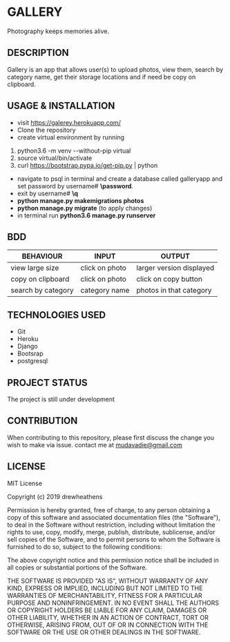 # GALLERY
Photography keeps memories alive.

## DESCRIPTION
Gallery is an app that allows user(s) to upload photos, view them, search by category name, get their storage locations and if need be copy on clipboard.

## USAGE & INSTALLATION
- visit https://galerey.herokuapp.com/
- Clone the repository
- create virtual environment by running
1. python3.6 -m venv --without-pip virtual
2. source virtual/bin/activate
3. curl https://bootstrap.pypa.io/get-pip.py | python
- navigate to psql in terminal and create a database called galleryapp and set password by username# **\password**.
- exit by username# **\q**
- **python manage.py makemigrations photos**
- **python manage.py migrate** (to apply changes)
- in terminal run
**python3.6 manage.py runserver**

## BDD
|BEHAVIOUR|INPUT|OUTPUT|
|---------|-----|------|
|view large size|click on photo|larger version displayed|
|copy on clipboard|click on photo|click on copy button|
|search by category|category name|photos in that category| 
## TECHNOLOGIES USED
- Git
- Heroku
- Django
- Bootsrap
- postgresql
## PROJECT STATUS

The project is still under development

## CONTRIBUTION

When contributing to this repository, please first discuss the change you wish to make via issue.
contact me at mudavadie@gmail.com


## LICENSE

MIT License

Copyright (c) 2019 drewheathens

Permission is hereby granted, free of charge, to any person obtaining a copy
of this software and associated documentation files (the "Software"), to deal
in the Software without restriction, including without limitation the rights
to use, copy, modify, merge, publish, distribute, sublicense, and/or sell
copies of the Software, and to permit persons to whom the Software is
furnished to do so, subject to the following conditions:

The above copyright notice and this permission notice shall be included in all
copies or substantial portions of the Software.

THE SOFTWARE IS PROVIDED "AS IS", WITHOUT WARRANTY OF ANY KIND, EXPRESS OR
IMPLIED, INCLUDING BUT NOT LIMITED TO THE WARRANTIES OF MERCHANTABILITY,
FITNESS FOR A PARTICULAR PURPOSE AND NONINFRINGEMENT. IN NO EVENT SHALL THE
AUTHORS OR COPYRIGHT HOLDERS BE LIABLE FOR ANY CLAIM, DAMAGES OR OTHER
LIABILITY, WHETHER IN AN ACTION OF CONTRACT, TORT OR OTHERWISE, ARISING FROM,
OUT OF OR IN CONNECTION WITH THE SOFTWARE OR THE USE OR OTHER DEALINGS IN THE
SOFTWARE.